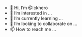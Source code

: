 - 👋 Hi, I’m @Ickhero
- 👀 I’m interested in ...
- 🌱 I’m currently learning ...
- 💞️ I’m looking to collaborate on ...
- 📫 How to reach me ...

<!---
Ickhero/Ickhero is a ✨ special ✨ repository because its `README.md` (this file) appears on your GitHub profile.
You can click the Preview link to take a look at your changes.
--->
